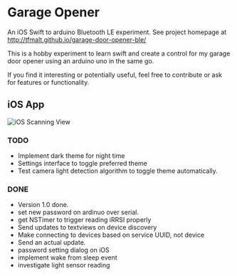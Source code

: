 
# Garage Opener

An iOS Swift to arduino Bluetooth LE experiment.
See project homepage at http://tfmalt.github.io/garage-door-opener-ble/

This is a hobby experiment to learn swift and create a control for my 
garage door opener using an arduino uno in the same go.

If you find it interesting or potentially useful, feel free to contribute or 
ask for features or functionality.
## iOS App
![iOS Scanning View](http://tfmalt.github.io/garage-door-opener-ble/images/ios_scanning.jpg)

### TODO
* Implement dark theme for night time
* Settings interface to toggle preferred theme
* Test camera light detection algorithm to toggle theme automatically.

### DONE
* Version 1.0 done.
* set new password on ardinuo over serial.
* get NSTimer to trigger reading iRRSI properly
* Send updates to textviews on device discovery
* Make connecting to devices based on service UUID, not device
* Send an actual update.
* password setting dialog on iOS 
* implement wake from sleep event
* investigate light sensor reading
